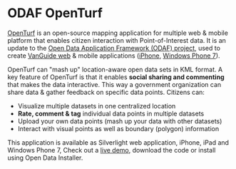 ODAF OpenTurf
========

[OpenTurf](http://openturf.cloudapp.net/) is an open-source mapping application for multiple web & mobile platform that enables citizen interaction with Point-of-Interest data. It is an update to the [Open Data Application Framework (ODAF) project](http://odaf.codeplex.com/), used to create [VanGuide web](http://vanguide.cloudapp.net/) & mobile applications ([iPhone](http://itunes.apple.com/us/app/vanguide/id359020751?mt=8), [Windows Phone 7](http://vanguidewp7.codeplex.com/)).

OpenTurf  can "mash up" location-aware open data sets in KML format. A key feature of OpenTurf is that it enables **social sharing and commenting** that makes the data interactive. This way a government organization can share data & gather feedback on specific data points.
Citizens can:


* Visualize multiple datasets in one centralized location
* **Rate, comment & tag** individual data points in multiple datasets
* Upload your own data points (mash up your data with other datasets)
* Interact with visual points as well as boundary (polygon) information

This application is available as Silverlight web application, iPhone, iPad and Windows Phone 7, 
Check out a [live demo](http://openturf.cloudapp.net), download the code or install using Open Data Installer.
